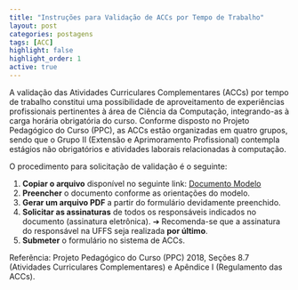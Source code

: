 ```yaml
---
title: "Instruções para Validação de ACCs por Tempo de Trabalho"
layout: post
categories: postagens
tags: [ACC]
highlight: false
highlight_order: 1
active: true
---
```


A validação das Atividades Curriculares Complementares (ACCs) por tempo de trabalho constitui uma possibilidade de aproveitamento de experiências profissionais pertinentes à área de Ciência da Computação, integrando-as à carga horária obrigatória do curso. Conforme disposto no Projeto Pedagógico do Curso (PPC), as ACCs estão organizadas em quatro grupos, sendo que o Grupo II (Extensão e Aprimoramento Profissional) contempla estágios não obrigatórios e atividades laborais relacionadas à computação.

O procedimento para solicitação de validação é o seguinte:

1. **Copiar o arquivo** disponível no seguinte link: [Documento Modelo](https://docs.google.com/document/d/1mhFHp7XIhnyx2dFYemUADTFSWAlH5YfUMAWV_lwAaKc/edit?usp=sharing)
2. **Preencher** o documento conforme as orientações do modelo.
3. **Gerar um arquivo PDF** a partir do formulário devidamente preenchido.
4. **Solicitar as assinaturas** de todos os responsáveis indicados no documento (assinatura eletrônica).
   ➔ Recomenda-se que a assinatura do responsável na UFFS seja realizada **por último**.
5. **Submeter** o formulário no sistema de ACCs.

Referência: Projeto Pedagógico do Curso (PPC) 2018, Seções 8.7 (Atividades Curriculares Complementares) e Apêndice I (Regulamento das ACCs).